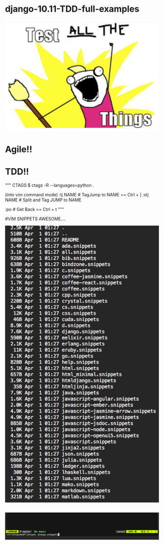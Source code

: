 # django-10.11-TDD-full-examples


<p align="left">
  <img src="./img/tdd.png" width="600"/>
</p>

# Agile!!
# TDD!!

"""
CTAGS 
$ ctags -R --languages=python .


(into vim command mode)
:tj NAME   # TagJump to NAME      ==    Ctrl + ]
:stj NAME  # Split and Tag JUMP to NAME

:po # Get Back                    ==    Ctrl + t
"""





#VIM SNIPPETS  AWESOME....
<p align="left">
  <img src="./img/filelist.png" width="600"/>
</p>

##
<p align="left">
  <img src="./img/snippets.png" width="600"/>
</p>

